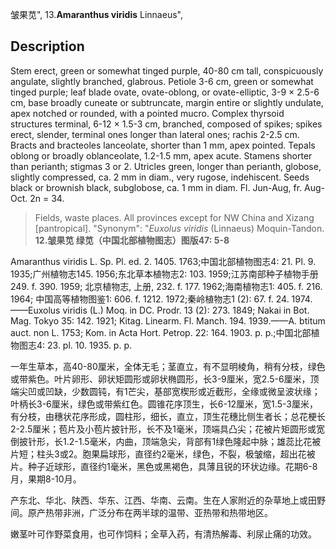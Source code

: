 皱果苋",
13.**Amaranthus viridis** Linnaeus",

## Description
Stem erect, green or somewhat tinged purple, 40-80 cm tall, conspicuously angulate, slightly branched, glabrous. Petiole 3-6 cm, green or somewhat tinged purple; leaf blade ovate, ovate-oblong, or ovate-elliptic, 3-9 × 2.5-6 cm, base broadly cuneate or subtruncate, margin entire or slightly undulate, apex notched or rounded, with a pointed mucro. Complex thyrsoid structures terminal, 6-12 × 1.5-3 cm, branched, composed of spikes; spikes erect, slender, terminal ones longer than lateral ones; rachis 2-2.5 cm. Bracts and bracteoles lanceolate, shorter than 1 mm, apex pointed. Tepals oblong or broadly oblanceolate, 1.2-1.5 mm, apex acute. Stamens shorter than perianth; stigmas 3 or 2. Utricles green, longer than perianth, globose, slightly compressed, ca. 2 mm in diam., very rugose, indehiscent. Seeds black or brownish black, subglobose, ca. 1 mm in diam. Fl. Jun-Aug, fr. Aug-Oct. 2n = 34.

> Fields, waste places. All provinces except for NW China and Xizang [pantropical].
  "Synonym": "*Euxolus* *viridis* (Linnaeus) Moquin-Tandon.
**12.皱果苋 绿苋（中国北部植物图志）图版47: 5-8**

Amaranthus viridis L. Sp. Pl. ed. 2. 1405. 1763;中国北部植物图志4: 21. Pl. 9. 1935;广州植物志145. 1956;东北草本植物志2: 103. 1959;江苏南部种子植物手册249. f. 390. 1959; 北京植物志, 上册, 232. f. 177. 1962;海南植物志1: 405. f. 216. 1964; 中国高等植物图鉴1: 606. f. 1212. 1972;秦岭植物志1 (2): 67. f. 24. 1974. ——Euxolus viridis (L.) Moq. in DC. Prodr. 13 (2): 273. 1849; Nakai in Bot. Mag. Tokyo 35: 142. 1921; Kitag. Linearm. Fl. Manch. 194. 1939.——A. btitum auct. non L. 1753; Kom. in Acta Hort. Petrop. 22: 164. 1903. p. p.;中国北部植物图志4: 23. pl. 10. 1935. p. p.

一年生草本，高40-80厘米，全体无毛；茎直立，有不显明棱角，稍有分枝，绿色或带紫色。叶片卵形、卵状矩圆形或卵状椭圆形，长3-9厘米，宽2.5-6厘米，顶端尖凹或凹缺，少数圆钝，有1芒尖，基部宽楔形或近截形，全缘或微呈波状缘；叶柄长3-6厘米，绿色或带紫红色。圆锥花序顶生，长6-12厘米，宽1.5-3厘米，有分枝，由穗状花序形成，圆柱形，细长，直立，顶生花穗比侧生者长；总花梗长2-2.5厘米；苞片及小苞片披针形，长不及1毫米，顶端具凸尖；花被片矩圆形或宽倒披针形，长1.2-1.5毫米，内曲，顶端急尖，背部有1绿色隆起中脉；雄蕊比花被片短；柱头3或2。胞果扁球形，直径约2毫米，绿色，不裂，极皱缩，超出花被片。种子近球形，直径约1毫米，黑色或黑褐色，具薄且锐的环状边缘。花期6-8月，果期8-10月。

产东北、华北、陕西、华东、江西、华南、云南。生在人家附近的杂草地上或田野间。原产热带非洲，广泛分布在两半球的温带、亚热带和热带地区。

嫩茎叶可作野菜食用，也可作饲料；全草入药，有清热解毒、利尿止痛的功效。
